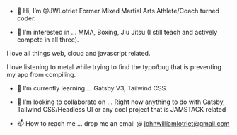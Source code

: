 - 👋 Hi, I’m @JWLotriet
Former Mixed Martial Arts Athlete/Coach turned coder.

- 👀 I’m interested in ...
MMA, Boxing, Jiu Jitsu (I still teach and actively compete in all three).

I love all things web, cloud and javascript related.

I love listening to metal while trying to find the typo/bug that is preventing my app from compiling.


- 🌱 I’m currently learning ...
Gatsby V3, Tailwind CSS.

- 💞️ I’m looking to collaborate on ...
Right now anything to do with Gatsby, Tailwind CSS/Headless UI or any cool project that is JAMSTACK related

- 📫 How to reach me ...
drop me an email @ johnwilliamlotriet@gmail.com


